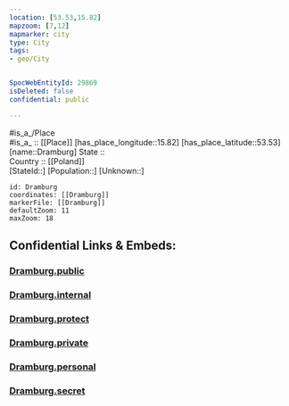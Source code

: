 ```yaml
---
location: [53.53,15.82] 
mapzoom: [7,12] 
mapmarker: city 
type: City
tags:
- geo/City


SpocWebEntityId: 29869
isDeleted: false
confidential: public

---
```

#is_a_/Place  
#is_a_ :: [[Place]] 
[has_place_longitude::15.82] 
[has_place_latitude::53.53] 
[name::Dramburg] 
State ::  
Country :: [[Poland]]  
[StateId::] 
[Population::] 
[Unknown::] 


```leaflet
id: Dramburg
coordinates: [[Dramburg]] 
markerFile: [[Dramburg]] 
defaultZoom: 11 
maxZoom: 18
```


## Confidential Links & Embeds: 

### [Dramburg.public](/_public/\Earth\Continent\Europe\Europe~East\Poland\Provinces~Poland\West_Pomeranian\CityDramburg.public.md) 

### [Dramburg.internal](/_internal/\Earth\Continent\Europe\Europe~East\Poland\Provinces~Poland\West_Pomeranian\CityDramburg.internal.md) 

### [Dramburg.protect](/_protect/\Earth\Continent\Europe\Europe~East\Poland\Provinces~Poland\West_Pomeranian\CityDramburg.protect.md) 

### [Dramburg.private](/_private/\Earth\Continent\Europe\Europe~East\Poland\Provinces~Poland\West_Pomeranian\CityDramburg.private.md) 

### [Dramburg.personal](/_personal/\Earth\Continent\Europe\Europe~East\Poland\Provinces~Poland\West_Pomeranian\CityDramburg.personal.md) 

### [Dramburg.secret](/_secret/\Earth\Continent\Europe\Europe~East\Poland\Provinces~Poland\West_Pomeranian\CityDramburg.secret.md)

